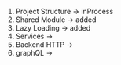 1. Project Structure -> inProcess
2. Shared Module -> added
3. Lazy Loading -> added
4. Services ->
6. Backend HTTP ->
5. graphQL ->
